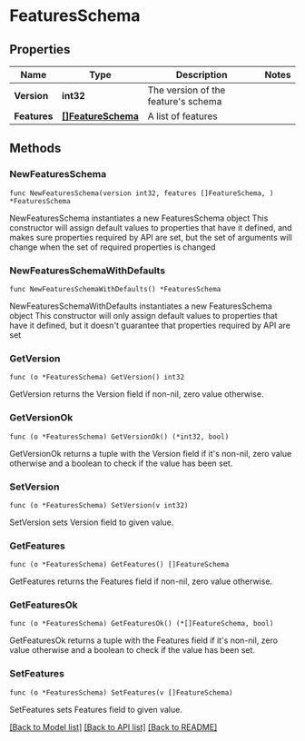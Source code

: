 # FeaturesSchema

## Properties

Name | Type | Description | Notes
------------ | ------------- | ------------- | -------------
**Version** | **int32** | The version of the feature&#39;s schema | 
**Features** | [**[]FeatureSchema**](FeatureSchema.md) | A list of features | 

## Methods

### NewFeaturesSchema

`func NewFeaturesSchema(version int32, features []FeatureSchema, ) *FeaturesSchema`

NewFeaturesSchema instantiates a new FeaturesSchema object
This constructor will assign default values to properties that have it defined,
and makes sure properties required by API are set, but the set of arguments
will change when the set of required properties is changed

### NewFeaturesSchemaWithDefaults

`func NewFeaturesSchemaWithDefaults() *FeaturesSchema`

NewFeaturesSchemaWithDefaults instantiates a new FeaturesSchema object
This constructor will only assign default values to properties that have it defined,
but it doesn't guarantee that properties required by API are set

### GetVersion

`func (o *FeaturesSchema) GetVersion() int32`

GetVersion returns the Version field if non-nil, zero value otherwise.

### GetVersionOk

`func (o *FeaturesSchema) GetVersionOk() (*int32, bool)`

GetVersionOk returns a tuple with the Version field if it's non-nil, zero value otherwise
and a boolean to check if the value has been set.

### SetVersion

`func (o *FeaturesSchema) SetVersion(v int32)`

SetVersion sets Version field to given value.


### GetFeatures

`func (o *FeaturesSchema) GetFeatures() []FeatureSchema`

GetFeatures returns the Features field if non-nil, zero value otherwise.

### GetFeaturesOk

`func (o *FeaturesSchema) GetFeaturesOk() (*[]FeatureSchema, bool)`

GetFeaturesOk returns a tuple with the Features field if it's non-nil, zero value otherwise
and a boolean to check if the value has been set.

### SetFeatures

`func (o *FeaturesSchema) SetFeatures(v []FeatureSchema)`

SetFeatures sets Features field to given value.



[[Back to Model list]](../README.md#documentation-for-models) [[Back to API list]](../README.md#documentation-for-api-endpoints) [[Back to README]](../README.md)


